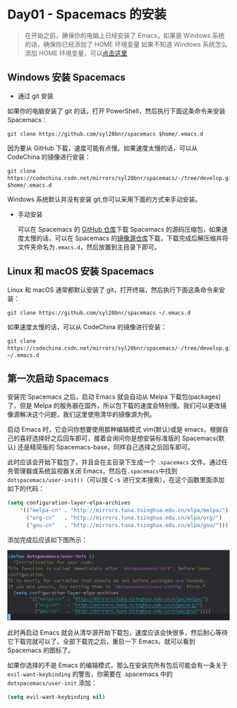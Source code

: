 # Day01 - Spacemacs 的安装

> 在开始之前，确保你的电脑上已经安装了 Emacs，如果是 Windows 系统的话，确保你已经添加了 HOME 环境变量
> 如果不知道 Windows 系统怎么添加 HOME 环境变量，可以[点击这里](添加HOME环境变量.md)

## Windows 安装 Spacemacs

- 通过 git 安装

如果你的电脑安装了 git 的话，打开 PowerShell，然后执行下面这条命令来安装 Spacemacs：

  ```shell
git clone https://github.com/syl20bnr/spacemacs $home/.emacs.d
  ```

  因为要从 GitHub 下载，速度可能有点慢。如果速度太慢的话，可以从 CodeChina 的镜像进行安装：

  ```shell
git clone https://codechina.csdn.net/mirrors/syl20bnr/spacemacs/-/tree/develop.git $home/.emacs.d
  ```

  Windows 系统默认并没有安装 git,你可以采用下面的方式来手动安装。

- 手动安装

  可以在 Spacemacs 的 [GitHub 仓库](https://github.com/syl20bnr/spacemacs#install-spacemacs-in-windows)下载 Spacemacs 的源码压缩包，如果速度太慢的话，可以在 Spacemacs 的[镜像源仓库](https://codechina.csdn.net/mirrors/syl20bnr/spacemacs)下载，下载完成后解压缩并将文件夹命名为`.emacs.d`，然后放置到主目录下即可。

## Linux 和 macOS 安装 Spacemacs

Linux 和 macOS 通常都默认安装了 git，打开终端，然后执行下面这条命令来安装：

```shell
git clone https://github.com/syl20bnr/spacemacs ~/.emacs.d
```

如果速度太慢的话，可以从 CodeChina 的镜像进行安装：

```shell
git clone https://codechina.csdn.net/mirrors/syl20bnr/spacemacs/-/tree/develop.git ~/.emacs.d
```

## 第一次启动 Spacemacs

安装完 Spacemacs 之后，启动 Emacs 就会自动从 Melpa 下载包(packages)了，但是 Melpa 的服务器在国外，所以包下载的速度会特别慢。我们可以更改镜像源解决这个问题，我们这里使用清华的镜像源为例。

启动 Emacs 时，它会问你想要使用那种编辑模式 vim(默认)或是 emacs，根据自己的喜好选择好之后回车即可，接着会询问你是想安装标准版的 Spacemacs(默认) 还是精简版的 Spacemacs-base，同样自己选择之后回车即可。

此时应该会开始下载包了，并且会在主目录下生成一个 `.spacemacs` 文件。通过任务管理器或系统监视器关闭 Emacs，然后在`.spacemacs`中找到 `dotspacemacs/user-init()`（可以按 <kbd>C-s</kbd> 进行文本搜索），在这个函数里面添加如下的代码：

```lisp
(setq configuration-layer-elpa-archives
    '(("melpa-cn" . "http://mirrors.tuna.tsinghua.edu.cn/elpa/melpa/")
      ("org-cn"   . "http://mirrors.tuna.tsinghua.edu.cn/elpa/org/")
      ("gnu-cn"   . "http://mirrors.tuna.tsinghua.edu.cn/elpa/gnu/")))
```

添加完成后应该如下图所示：

![添加完成后的模样](./mirror_example.png)

此时再启动 Emacs 就会从清华源开始下载包，速度应该会快很多，然后耐心等待它下载完就可以了。全部下载完之后，重启一下 Emacs，就可以看到 Spacemacs 的图标了。

如果你选择的不是 Emacs 的编辑模式，那么在安装完所有包后可能会有一条关于 `evil-want-keybinding` 的警告，你需要在 .spacemacs 中的 `dotspacemacs/user-init` 添加：

```lisp
(setq evil-want-keybinding nil)
```
